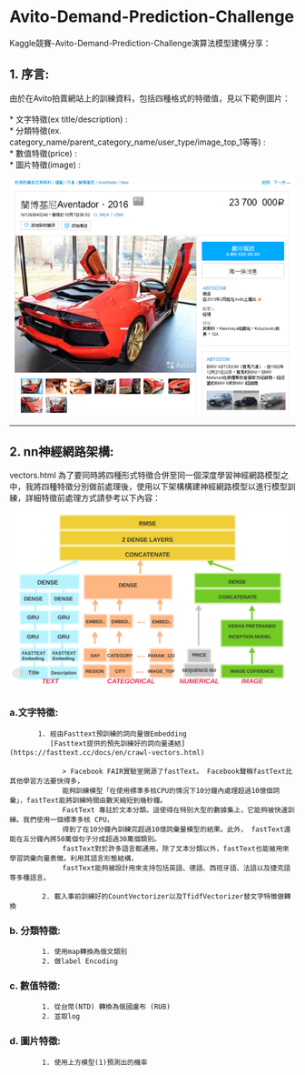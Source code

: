 # Avito-Demand-Prediction-Challenge
Kaggle競賽-Avito-Demand-Prediction-Challenge演算法模型建構分享：


## 1. 序言: <br>
由於在Avito拍賣網站上的訓練資料，包括四種格式的特徵值，見以下範例圖片：  <br>  <br>
    * 文字特徵(ex title/description) :  <br>
    * 分類特徵(ex. category_name/parent_category_name/user_type/image_top_1等等) :  <br>
    * 數值特徵(price) :   <br>
    * 圖片特徵(image) :  <br>

![image](https://github.com/c1021313/Avito-Demand-Prediction-Challenge/blob/master/img/Avito商品範例.png)

------

## 2. nn神經網路架構:
 vectors.html
為了要同時將四種形式特徵合併至同一個深度學習神經網路模型之中，我將四種特徵分別做前處理後，使用以下架構構建神經網路模型以進行模型訓練，詳細特徵前處理方式請參考以下內容： <br>

![image](https://github.com/c1021313/Avito-Demand-Prediction-Challenge/blob/master/img/my_nn_structure.png)
  <br>
### a.文字特徵:  <br>
           1. 經由Fasttext預訓練的詞向量做Embedding
              [Fasttext提供的預先訓練好的詞向量連結](https://fasttext.cc/docs/en/crawl-vectors.html)
           
                 > Facebook FAIR實驗室開源了fastText。 Facebook聲稱fastText比其他學習方法要快得多，
                 能夠訓練模型「在使用標準多核CPU的情況下10分鐘內處理超過10億個詞彙」，fastText能將訓練時間由數天縮短到幾秒鐘。
                 FastText 專註於文本分類。這使得在特別大型的數據集上，它能夠被快速訓練。我們使用一個標準多核 CPU，
                 得到了在10分鐘內訓練完超過10億詞彙量模型的結果。此外， fastText還能在五分鐘內將50萬個句子分成超過30萬個類別。
                 fastText對於許多語言都通用，除了文本分類以外，fastText也能被用來學習詞彙向量表徵。利用其語言形態結構，
                 fastText能夠被設計用來支持包括英語、德語、西班牙語、法語以及捷克語等多種語言。
     
            2. 載入事前訓練好的CountVectorizer以及TfidfVectorizer替文字特徵做轉換 
### b. 分類特徵:  <br> 
            1. 使用map轉換為俄文類別 
            2. 做label Encoding 
### c. 數值特徵:   <br> 
            1. 從台幣(NTD) 轉換為俄國盧布 (RUB) 
            2. 並取log 
### d. 圖片特徵:  <br>
            1. 使用上方模型(1)預測出的機率 
